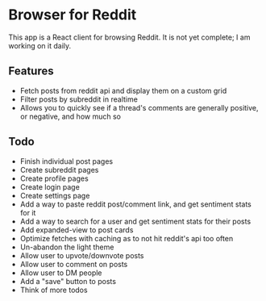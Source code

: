 # Browser for Reddit
This app is a React client for browsing Reddit. It is not yet complete; I am working on it daily.

## Features
 - Fetch posts from reddit api and display them on a custom grid
 - Filter posts by subreddit in realtime
 - Allows you to quickly see if a thread's comments are generally positive, or negative, and how much so

## Todo
 - Finish individual post pages
 - Create subreddit pages
 - Create profile pages
 - Create login page
 - Create settings page
 - Add a way to paste reddit post/comment link, and get sentiment stats for it
 - Add a way to search for a user and get sentiment stats for their posts
 - Add expanded-view to post cards
 - Optimize fetches with caching as to not hit reddit's api too often
 - Un-abandon the light theme
 - Allow user to upvote/downvote posts
 - Allow user to comment on posts
 - Allow user to DM people
 - Add a "save" button to posts
 - Think of more todos
 